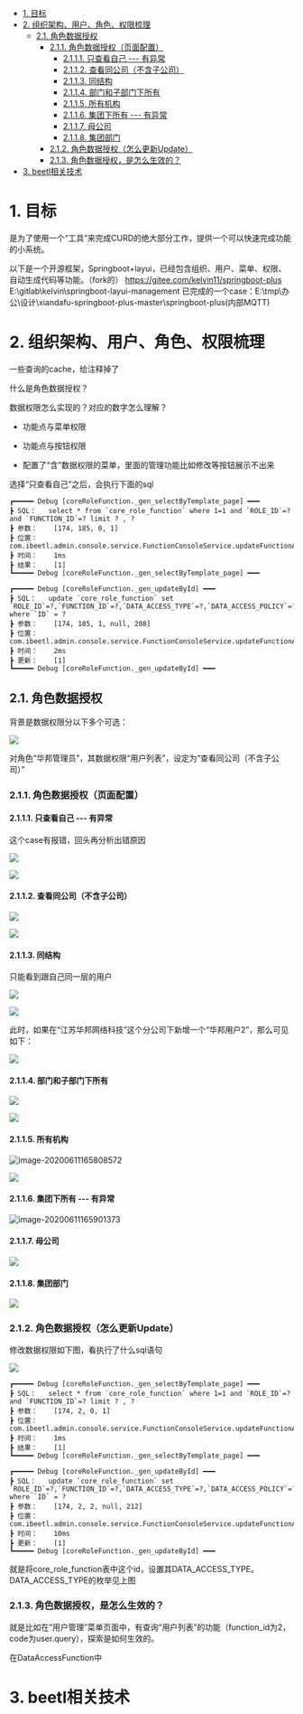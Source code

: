 <!-- TOC -->

- [1. 目标](#1-目标)
- [2. 组织架构、用户、角色、权限梳理](#2-组织架构用户角色权限梳理)
    - [2.1. 角色数据授权](#21-角色数据授权)
        - [2.1.1. 角色数据授权（页面配置）](#211-角色数据授权页面配置)
            - [2.1.1.1. 只查看自己 --- 有异常](#2111-只查看自己-----有异常)
            - [2.1.1.2. 查看同公司（不含子公司）](#2112-查看同公司不含子公司)
            - [2.1.1.3. 同结构](#2113-同结构)
            - [2.1.1.4. 部门和子部门下所有](#2114-部门和子部门下所有)
            - [2.1.1.5. 所有机构](#2115-所有机构)
            - [2.1.1.6. 集团下所有 --- 有异常](#2116-集团下所有-----有异常)
            - [2.1.1.7. 母公司](#2117-母公司)
            - [2.1.1.8. 集团部门](#2118-集团部门)
        - [2.1.2. 角色数据授权（怎么更新Update）](#212-角色数据授权怎么更新update)
        - [2.1.3. 角色数据授权，是怎么生效的？](#213-角色数据授权是怎么生效的)
- [3. beetl相关技术](#3-beetl相关技术)

<!-- /TOC -->
# 1. 目标

是为了使用一个“工具”来完成CURD的绝大部分工作，提供一个可以快速完成功能的小系统。

以下是一个开源框架，Springboot+layui，已经包含组织、用户、菜单、权限、自动生成代码等功能。（fork的）
https://gitee.com/kelvin11/springboot-plus
E:\gitlab\kelvin\springboot-layui-management
已完成的一个case：E:\tmp\办公\设计\xiandafu-springboot-plus-master\springboot-plus(内部MQTT)

# 2. 组织架构、用户、角色、权限梳理



一些查询的cache，给注释掉了

什么是角色数据授权？

数据权限怎么实现的？对应的数字怎么理解？

* 功能点与菜单权限
* 功能点与按钮权限

* 配置了“含”数据权限的菜单，里面的管理功能比如修改等按钮展示不出来



选择“只查看自己”之后，会执行下面的sql

```
┏━━━━━ Debug [coreRoleFunction._gen_selectByTemplate_page] ━━━
┣ SQL：	 select * from `core_role_function` where 1=1 and `ROLE_ID`=? and `FUNCTION_ID`=? limit ? , ?
┣ 参数：	 [174, 185, 0, 1]
┣ 位置：	 com.ibeetl.admin.console.service.FunctionConsoleService.updateFunctionAccessByRole(FunctionConsoleService.java:140)
┣ 时间：	 1ms
┣ 结果：	 [1]
┗━━━━━ Debug [coreRoleFunction._gen_selectByTemplate_page] ━━━

┏━━━━━ Debug [coreRoleFunction._gen_updateById] ━━━
┣ SQL：	 update `core_role_function` set `ROLE_ID`=?,`FUNCTION_ID`=?,`DATA_ACCESS_TYPE`=?,`DATA_ACCESS_POLICY`=? where `ID` = ?
┣ 参数：	 [174, 185, 1, null, 208]
┣ 位置：	 com.ibeetl.admin.console.service.FunctionConsoleService.updateFunctionAccessByRole(FunctionConsoleService.java:143)
┣ 时间：	 2ms
┣ 更新：	 [1]
┗━━━━━ Debug [coreRoleFunction._gen_updateById] ━━━
```

## 2.1. 角色数据授权

背景是数据权限分以下多个可选：

![](https://gitee.com/kelvin11/cloudimg/raw/master/img/20200610175936.png)

对角色“华邦管理员”，其数据权限“用户列表”，设定为“查看同公司（不含子公司）”



### 2.1.1. 角色数据授权（页面配置）

#### 2.1.1.1. 只查看自己 --- 有异常

这个case有报错，回头再分析出错原因

![](https://gitee.com/kelvin11/cloudimg/raw/master/img/20200611164717.png)

![](https://gitee.com/kelvin11/cloudimg/raw/master/img/20200611165424.png)

#### 2.1.1.2. 查看同公司（不含子公司）

![](https://gitee.com/kelvin11/cloudimg/raw/master/img/20200611164717.png)

![](https://gitee.com/kelvin11/cloudimg/raw/master/img/20200611164902.png)





#### 2.1.1.3. 同结构

只能看到跟自己同一层的用户

![](https://gitee.com/kelvin11/cloudimg/raw/master/img/20200611164717.png)

![](https://gitee.com/kelvin11/cloudimg/raw/master/img/20200611164741.png)

此时，如果在“江苏华邦网络科技”这个分公司下新增一个“华邦用户2”，那么可见如下：

![](https://gitee.com/kelvin11/cloudimg/raw/master/img/20200611171827.png)

#### 2.1.1.4. 部门和子部门下所有

![](https://gitee.com/kelvin11/cloudimg/raw/master/img/20200611165647.png)

![](https://gitee.com/kelvin11/cloudimg/raw/master/img/20200611165728.png)

#### 2.1.1.5. 所有机构

![image-20200611165808572](C:\Users\Lenovo\AppData\Roaming\Typora\typora-user-images\image-20200611165808572.png)

![](https://gitee.com/kelvin11/cloudimg/raw/master/img/20200611165818.png)

#### 2.1.1.6. 集团下所有 --- 有异常

![image-20200611165901373](C:\Users\Lenovo\AppData\Roaming\Typora\typora-user-images\image-20200611165901373.png)

#### 2.1.1.7. 母公司

![](https://gitee.com/kelvin11/cloudimg/raw/master/img/20200611165947.png)

#### 2.1.1.8. 集团部门

![](https://gitee.com/kelvin11/cloudimg/raw/master/img/20200611170021.png)

### 2.1.2. 角色数据授权（怎么更新Update）

修改数据权限如下图，看执行了什么sql语句

![](https://gitee.com/kelvin11/cloudimg/raw/master/img/20200610175936.png)

```
┏━━━━━ Debug [coreRoleFunction._gen_selectByTemplate_page] ━━━
┣ SQL：	 select * from `core_role_function` where 1=1 and `ROLE_ID`=? and `FUNCTION_ID`=? limit ? , ?
┣ 参数：	 [174, 2, 0, 1]
┣ 位置：	 com.ibeetl.admin.console.service.FunctionConsoleService.updateFunctionAccessByRole(FunctionConsoleService.java:140)
┣ 时间：	 1ms
┣ 结果：	 [1]
┗━━━━━ Debug [coreRoleFunction._gen_selectByTemplate_page] ━━━

┏━━━━━ Debug [coreRoleFunction._gen_updateById] ━━━
┣ SQL：	 update `core_role_function` set `ROLE_ID`=?,`FUNCTION_ID`=?,`DATA_ACCESS_TYPE`=?,`DATA_ACCESS_POLICY`=? where `ID` = ?
┣ 参数：	 [174, 2, 2, null, 212]
┣ 位置：	 com.ibeetl.admin.console.service.FunctionConsoleService.updateFunctionAccessByRole(FunctionConsoleService.java:143)
┣ 时间：	 10ms
┣ 更新：	 [1]
┗━━━━━ Debug [coreRoleFunction._gen_updateById] ━━━

```

就是将core_role_function表中这个id，设置其DATA_ACCESS_TYPE。DATA_ACCESS_TYPE的枚举见上图

### 2.1.3. 角色数据授权，是怎么生效的？

就是比如在“用户管理”菜单页面中，有查询“用户列表”的功能（function_id为2，code为user.query），探索是如何生效的。

在DataAccessFunction中

# 3. beetl相关技术

